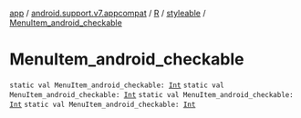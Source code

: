[app](../../../index.md) / [android.support.v7.appcompat](../../index.md) / [R](../index.md) / [styleable](index.md) / [MenuItem_android_checkable](.)

# MenuItem_android_checkable

`static val MenuItem_android_checkable: `[`Int`](https://kotlinlang.org/api/latest/jvm/stdlib/kotlin/-int/index.html)
`static val MenuItem_android_checkable: `[`Int`](https://kotlinlang.org/api/latest/jvm/stdlib/kotlin/-int/index.html)
`static val MenuItem_android_checkable: `[`Int`](https://kotlinlang.org/api/latest/jvm/stdlib/kotlin/-int/index.html)
`static val MenuItem_android_checkable: `[`Int`](https://kotlinlang.org/api/latest/jvm/stdlib/kotlin/-int/index.html)